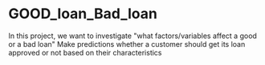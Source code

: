 # GOOD_loan_Bad_loan
In this project, we want to investigate "what factors/variables affect a good or a bad loan" Make predictions whether a customer should get its loan approved or not based on their characteristics
